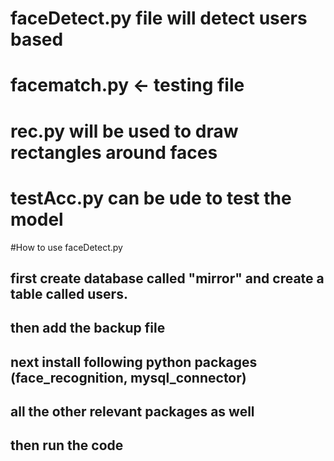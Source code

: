 # faceDetect.py file will detect users based

# facematch.py <- testing file

# rec.py will be used to draw rectangles around faces

# testAcc.py can be ude to test the model

#How to use faceDetect.py

## first create database called "mirror" and create a table called users.
## then add the backup file
## next install following python packages (face_recognition, mysql_connector)
## all the other relevant packages as well
## then run the code